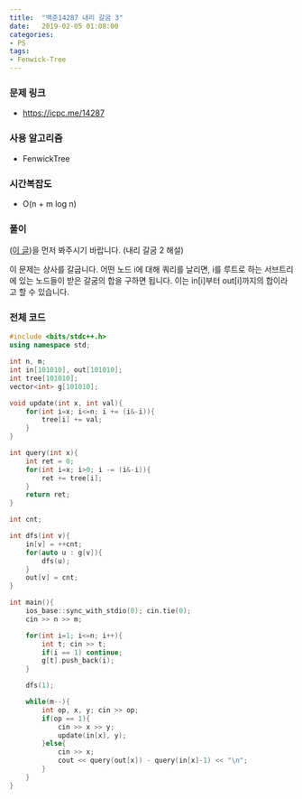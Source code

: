```yaml
---
title:  "백준14287 내리 갈굼 3"
date:   2019-02-05 01:08:00
categories:
- PS
tags:
- Fenwick-Tree
---
```


### 문제 링크
* https://icpc.me/14287

### 사용 알고리즘
* FenwickTree

### 시간복잡도
* O(n + m log n)

### 풀이
(<a href = "https://justicehui.github.io/ps/2019/02/04/BOJ14268/">이 글</a>)을 먼저 봐주시기 바랍니다. (내리 갈굼 2 해설)

이 문제는 상사를 갈굽니다. 어떤 노드 i에 대해 쿼리를 날리면, i를 루트로 하는 서브트리에 있는 노드들이 받은 갈굼의 합을 구하면 됩니다. 이는 in[i]부터 out[i]까지의 합이라고 할 수 있습니다.

### 전체 코드
```cpp
#include <bits/stdc++.h>
using namespace std;

int n, m;
int in[101010], out[101010];
int tree[101010];
vector<int> g[101010];

void update(int x, int val){
	for(int i=x; i<=n; i += (i&-i)){
		tree[i] += val;
	}
}

int query(int x){
	int ret = 0;
	for(int i=x; i>0; i -= (i&-i)){
		ret += tree[i];
	}
	return ret;
}

int cnt;

int dfs(int v){
	in[v] = ++cnt;
	for(auto u : g[v]){
		dfs(u);
	}
	out[v] = cnt;
}

int main(){
	ios_base::sync_with_stdio(0); cin.tie(0);
	cin >> n >> m;

	for(int i=1; i<=n; i++){
		int t; cin >> t;
		if(i == 1) continue;
		g[t].push_back(i);
	}

	dfs(1);

	while(m--){
		int op, x, y; cin >> op;
		if(op == 1){
			cin >> x >> y;
			update(in[x], y);
		}else{
			cin >> x;
			cout << query(out[x]) - query(in[x]-1) << "\n";
		}
	}
}
```
